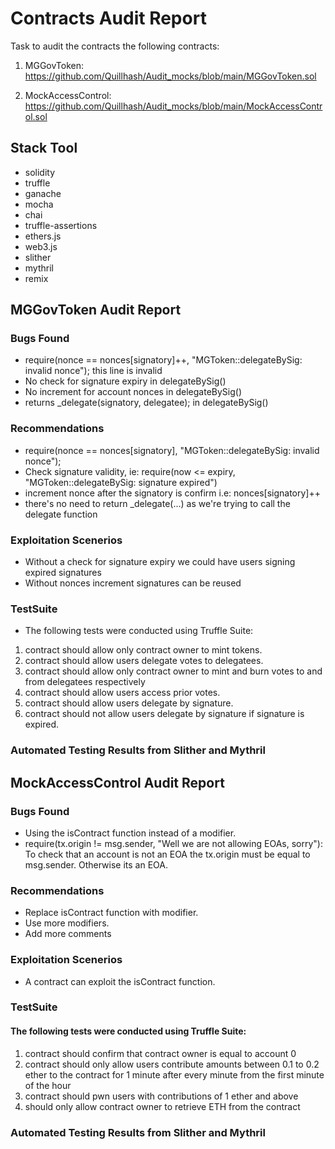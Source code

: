 # Contracts Audit Report
Task to audit the contracts the following contracts:
1. MGGovToken: https://github.com/Quillhash/Audit_mocks/blob/main/MGGovToken.sol

2. MockAccessControl: https://github.com/Quillhash/Audit_mocks/blob/main/MockAccessControl.sol

## Stack Tool
* solidity
* truffle
* ganache
* mocha
* chai
* truffle-assertions
* ethers.js
* web3.js
* slither
* mythril
* remix

## MGGovToken Audit Report
### Bugs Found
* require(nonce == nonces[signatory]++, "MGToken::delegateBySig: invalid nonce"); this line is invalid
* No check for signature expiry in delegateBySig()
* No increment for account nonces in delegateBySig()
* returns _delegate(signatory, delegatee); in delegateBySig()

### Recommendations
* require(nonce == nonces[signatory], "MGToken::delegateBySig: invalid nonce");
* Check signature validity, ie: require(now <= expiry, "MGToken::delegateBySig: signature expired")
* increment nonce after the signatory is confirm i.e: nonces[signatory]++
* there's no need to return _delegate(...) as we're trying to call the delegate function

### Exploitation Scenerios
* Without a check for signature expiry we could have users signing expired signatures
* Without nonces increment signatures can be reused

### TestSuite
* The following tests were conducted using Truffle Suite:
1. contract should allow only contract owner to mint tokens.
2. contract should allow users delegate votes to delegatees.
3. contract should allow only contract owner to mint and burn votes to and from delegatees respectively
4. contract should allow users access prior votes.
5. contract should allow users delegate by signature.
6. contract should not allow users delegate by signature if signature is expired.

### Automated Testing Results from Slither and Mythril


## MockAccessControl Audit Report
### Bugs Found
* Using the isContract function instead of a modifier.
* require(tx.origin != msg.sender, "Well we are not allowing EOAs, sorry"): To check that an account is not an EOA the tx.origin must be equal to msg.sender. Otherwise its an EOA.

### Recommendations
* Replace isContract function with modifier.
* Use more modifiers.
* Add more comments

### Exploitation Scenerios
* A contract can exploit the isContract function.

### TestSuite
#### The following tests were conducted using Truffle Suite:
1. contract should confirm that contract owner is equal to account 0
2. contract should only allow users contribute amounts between 0.1 to 0.2 ether to the contract for 1 minute after every minute from the first minute of the hour
3. contract should pwn users with contributions of 1 ether and above
4. should only allow contract owner to retrieve ETH from the contract

### Automated Testing Results from Slither and Mythril